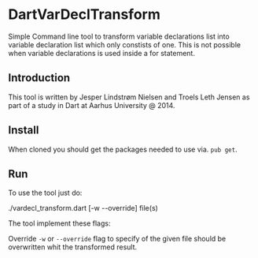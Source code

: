 DartVarDeclTransform
================

Simple Command line tool to transform variable declarations list into variable declaration list which only constists of one.
This is not possible when variable declarations is used inside a for statement. 

## Introduction

This tool is written by Jesper Lindstrøm Nielsen and Troels Leth Jensen as part of a study in Dart at Aarhus University @ 2014.

## Install

When cloned you should get the packages needed to use via. `pub get`.

## Run

To use the tool just do:

  ./vardecl_transform.dart [-w --override] file(s)

The tool implement these flags:

Override `-w` or `--override` flag to specify of the given file should be overwritten whit the transformed result.